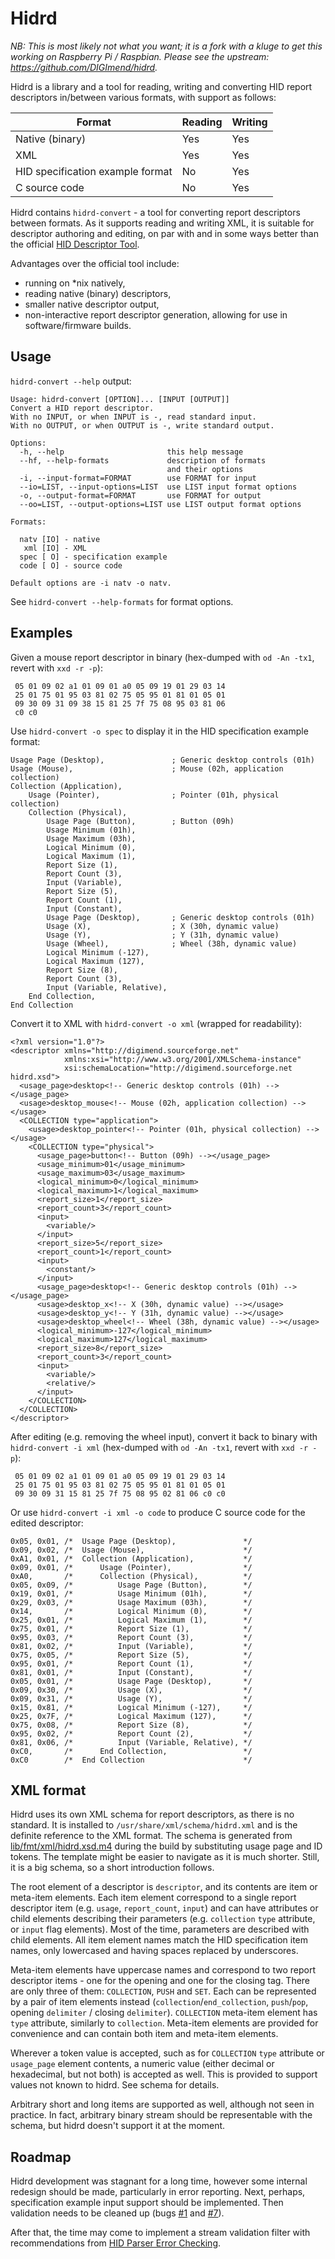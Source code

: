 Hidrd
=====

_NB: This is most likely not what you want; it is a fork with a kluge to get this working on Raspberry Pi / Raspbian._
_Please see the upstream: https://github.com/DIGImend/hidrd._

Hidrd is a library and a tool for reading, writing and converting HID report descriptors in/between various formats, with support as follows:

| Format                           | Reading | Writing |
| -------------------------------- | ------- | ------- |
| Native (binary)                  | Yes     | Yes     |
| XML                              | Yes     | Yes     |
| HID specification example format | No      | Yes     |
| C source code                    | No      | Yes     |

Hidrd contains `hidrd-convert` - a tool for converting report descriptors between formats. As it supports reading and writing XML, it is suitable for descriptor authoring and editing, on par with and in some ways better than the official [HID Descriptor Tool](http://www.usb.org/developers/hidpage#HID%20Descriptor%20Tool).

Advantages over the official tool include:
* running on *nix natively,
* reading native (binary) descriptors,
* smaller native descriptor output,
* non-interactive report descriptor generation, allowing for use in software/firmware builds.

Usage
-----

`hidrd-convert --help` output:

    Usage: hidrd-convert [OPTION]... [INPUT [OUTPUT]]
    Convert a HID report descriptor.
    With no INPUT, or when INPUT is -, read standard input.
    With no OUTPUT, or when OUTPUT is -, write standard output.

    Options:
      -h, --help                       this help message
      --hf, --help-formats             description of formats
                                       and their options
      -i, --input-format=FORMAT        use FORMAT for input
      --io=LIST, --input-options=LIST  use LIST input format options
      -o, --output-format=FORMAT       use FORMAT for output
      --oo=LIST, --output-options=LIST use LIST output format options

    Formats:

      natv [IO] - native
       xml [IO] - XML
      spec [ O] - specification example
      code [ O] - source code

    Default options are -i natv -o natv.

See `hidrd-convert --help-formats` for format options.


Examples
--------

Given a mouse report descriptor in binary (hex-dumped with `od -An -tx1`, revert with `xxd -r -p`):

     05 01 09 02 a1 01 09 01 a0 05 09 19 01 29 03 14
     25 01 75 01 95 03 81 02 75 05 95 01 81 01 05 01
     09 30 09 31 09 38 15 81 25 7f 75 08 95 03 81 06
     c0 c0

Use `hidrd-convert -o spec` to display it in the HID specification example format:

    Usage Page (Desktop),               ; Generic desktop controls (01h)
    Usage (Mouse),                      ; Mouse (02h, application collection)
    Collection (Application),
        Usage (Pointer),                ; Pointer (01h, physical collection)
        Collection (Physical),
            Usage Page (Button),        ; Button (09h)
            Usage Minimum (01h),
            Usage Maximum (03h),
            Logical Minimum (0),
            Logical Maximum (1),
            Report Size (1),
            Report Count (3),
            Input (Variable),
            Report Size (5),
            Report Count (1),
            Input (Constant),
            Usage Page (Desktop),       ; Generic desktop controls (01h)
            Usage (X),                  ; X (30h, dynamic value)
            Usage (Y),                  ; Y (31h, dynamic value)
            Usage (Wheel),              ; Wheel (38h, dynamic value)
            Logical Minimum (-127),
            Logical Maximum (127),
            Report Size (8),
            Report Count (3),
            Input (Variable, Relative),
        End Collection,
    End Collection

Convert it to XML with `hidrd-convert -o xml` (wrapped for readability):

    <?xml version="1.0"?>
    <descriptor xmlns="http://digimend.sourceforge.net"
                xmlns:xsi="http://www.w3.org/2001/XMLSchema-instance"
                xsi:schemaLocation="http://digimend.sourceforge.net hidrd.xsd">
      <usage_page>desktop<!-- Generic desktop controls (01h) --></usage_page>
      <usage>desktop_mouse<!-- Mouse (02h, application collection) --></usage>
      <COLLECTION type="application">
        <usage>desktop_pointer<!-- Pointer (01h, physical collection) --></usage>
        <COLLECTION type="physical">
          <usage_page>button<!-- Button (09h) --></usage_page>
          <usage_minimum>01</usage_minimum>
          <usage_maximum>03</usage_maximum>
          <logical_minimum>0</logical_minimum>
          <logical_maximum>1</logical_maximum>
          <report_size>1</report_size>
          <report_count>3</report_count>
          <input>
            <variable/>
          </input>
          <report_size>5</report_size>
          <report_count>1</report_count>
          <input>
            <constant/>
          </input>
          <usage_page>desktop<!-- Generic desktop controls (01h) --></usage_page>
          <usage>desktop_x<!-- X (30h, dynamic value) --></usage>
          <usage>desktop_y<!-- Y (31h, dynamic value) --></usage>
          <usage>desktop_wheel<!-- Wheel (38h, dynamic value) --></usage>
          <logical_minimum>-127</logical_minimum>
          <logical_maximum>127</logical_maximum>
          <report_size>8</report_size>
          <report_count>3</report_count>
          <input>
            <variable/>
            <relative/>
          </input>
        </COLLECTION>
      </COLLECTION>
    </descriptor>

After editing (e.g. removing the wheel input), convert it back to binary with `hidrd-convert -i xml` (hex-dumped with `od -An -tx1`, revert with `xxd -r -p`):

     05 01 09 02 a1 01 09 01 a0 05 09 19 01 29 03 14
     25 01 75 01 95 03 81 02 75 05 95 01 81 01 05 01
     09 30 09 31 15 81 25 7f 75 08 95 02 81 06 c0 c0

Or use `hidrd-convert -i xml -o code` to produce C source code for the edited descriptor:

    0x05, 0x01, /*  Usage Page (Desktop),               */
    0x09, 0x02, /*  Usage (Mouse),                      */
    0xA1, 0x01, /*  Collection (Application),           */
    0x09, 0x01, /*      Usage (Pointer),                */
    0xA0,       /*      Collection (Physical),          */
    0x05, 0x09, /*          Usage Page (Button),        */
    0x19, 0x01, /*          Usage Minimum (01h),        */
    0x29, 0x03, /*          Usage Maximum (03h),        */
    0x14,       /*          Logical Minimum (0),        */
    0x25, 0x01, /*          Logical Maximum (1),        */
    0x75, 0x01, /*          Report Size (1),            */
    0x95, 0x03, /*          Report Count (3),           */
    0x81, 0x02, /*          Input (Variable),           */
    0x75, 0x05, /*          Report Size (5),            */
    0x95, 0x01, /*          Report Count (1),           */
    0x81, 0x01, /*          Input (Constant),           */
    0x05, 0x01, /*          Usage Page (Desktop),       */
    0x09, 0x30, /*          Usage (X),                  */
    0x09, 0x31, /*          Usage (Y),                  */
    0x15, 0x81, /*          Logical Minimum (-127),     */
    0x25, 0x7F, /*          Logical Maximum (127),      */
    0x75, 0x08, /*          Report Size (8),            */
    0x95, 0x02, /*          Report Count (2),           */
    0x81, 0x06, /*          Input (Variable, Relative), */
    0xC0,       /*      End Collection,                 */
    0xC0        /*  End Collection                      */

XML format
----------

Hidrd uses its own XML schema for report descriptors, as there is no standard. It is installed to `/usr/share/xml/schema/hidrd.xml` and is the definite reference to the XML format. The schema is generated from [lib/fmt/xml/hidrd.xsd.m4](https://github.com/DIGImend/hidrd/blob/master/lib/fmt/xml/hidrd.xsd.m4) during the build by substituting usage page and ID tokens. The template might be easier to navigate as it is much shorter. Still, it is a big schema, so a short introduction follows.

The root element of a descriptor is `descriptor`, and its contents are item or meta-item elements. Each item element correspond to a single report descriptor item (e.g. `usage`, `report_count`, `input`) and can have attributes or child elements describing their parameters (e.g. `collection` `type` attribute, or `input` flag elements). Most of the time, parameters are described with child elements. All item element names match the HID specification item names, only lowercased and having spaces replaced by underscores.

Meta-item elements have uppercase names and correspond to two report descriptor items - one for the opening and one for the closing tag. There are only three of them: `COLLECTION`, `PUSH` and `SET`. Each can be represented by a pair of item elements instead (`collection`/`end_collection`, `push`/`pop`, opening `delimiter` / closing `delimiter`). `COLLECTION` meta-item element has `type` attribute, similarly to `collection`. Meta-item elements are provided for convenience and can contain both item and meta-item elements.

Wherever a token value is accepted, such as for `COLLECTION` `type` attribute or `usage_page` element contents, a numeric value (either decimal or hexadecimal, but not both) is accepted as well. This is provided to support values not known to hidrd. See schema for details.

Arbitrary short and long items are supported as well, although not seen in practice. In fact, arbitrary binary stream should be representable with the schema, but hidrd doesn't support it at the moment.

Roadmap
-------

Hidrd development was stagnant for a long time, however some internal redesign should be made, particularly in error reporting. Next, perhaps, specification example input support should be implemented. Then validation needs to be cleaned up (bugs [#1](https://sourceforge.net/p/digimend/bugs/1/) and [#7](https://sourceforge.net/p/digimend/bugs/7/)).

After that, the time may come to implement a stream validation filter with recommendations from [HID Parser Error Checking](http://www.usb.org/developers/hidpage/hidpar.pdf).
